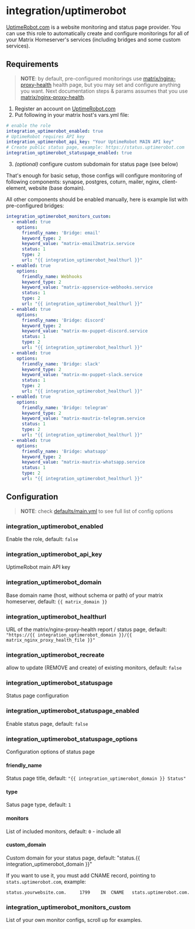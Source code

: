 # integration/uptimerobot

[UptimeRobot.com](https://uptimerobot.com) is a website monitoring and status page provider.
You can use this role to automatically create and configure monitorings for all of your Matrix Homeserver's services
(including bridges and some custom services).

## Requirements

> **NOTE**: by default, pre-configured monitorings use [matrix/nginx-proxy-health](/roles/matrix/nginx-proxy-health) health page,
> but you may set and configure anything you want.
> Next documentation steps & params assumes that you use [matrix/nginx-proxy-health](/roles/matrix/nginx-proxy-health).

1. Register an account on [UptimeRobot.com](https://uptimerobot.com)
2. Put following in your matrix host's vars.yml file:

```yml
# enable the role
integration_uptimerobot_enabled: true
# UptimeRobot requires API key
integration_uptimerobot_api_key: "Your UptimeRobot MAIN API key"
# Create public status page, example: https://status.uptimerobot.com
integration_uptimerobot_statuspage_enabled: true
```

3. _(optional)_ configure custom subdomain for status page (see below)

That's enough for basic setup, those configs will configure monitoring of following components:
synapse, postgres, coturn, mailer, nginx, client-element, website (base domain).

All other components should be enabled manually, here is example list with pre-configured bridges:

```yaml
integration_uptimerobot_monitors_custom:
  - enabled: true
    options:
      friendly_name: 'Bridge: email'
      keyword_type: 2
      keyword_value: "matrix-email2matrix.service                                                                           loaded    active     running"
      status: 1
      type: 2
      url: "{{ integration_uptimerobot_healthurl }}"
  - enabled: true
    options:
      friendly_name: Webhooks
      keyword_type: 2
      keyword_value: "matrix-appservice-webhooks.service                                                                    loaded    active     running"
      status: 1
      type: 2
      url: "{{ integration_uptimerobot_healthurl }}"
  - enabled: true
    options:
      friendly_name: 'Bridge: discord'
      keyword_type: 2
      keyword_value: "matrix-mx-puppet-discord.service                                                                      loaded    active     running"
      status: 1
      type: 2
      url: "{{ integration_uptimerobot_healthurl }}"
  - enabled: true
    options:
      friendly_name: 'Bridge: slack'
      keyword_type: 2
      keyword_value: "matrix-mx-puppet-slack.service                                                                        loaded    active     running"
      status: 1
      type: 2
      url: "{{ integration_uptimerobot_healthurl }}"
  - enabled: true
    options:
      friendly_name: 'Bridge: telegram'
      keyword_type: 2
      keyword_value: "matrix-mautrix-telegram.service                                                                       loaded    active     running"
      status: 1
      type: 2
      url: "{{ integration_uptimerobot_healthurl }}"
  - enabled: true
    options:
      friendly_name: 'Bridge: whatsapp'
      keyword_type: 2
      keyword_value: "matrix-mautrix-whatsapp.service                                                                       loaded    active     running"
      status: 1
      type: 2
      url: "{{ integration_uptimerobot_healthurl }}"
```

## Configuration

> **NOTE**: check [defaults/main.yml](./defaults/main.yml) to see full list of config options

### integration_uptimerobot_enabled

Enable the role, default: `false`

### integration_uptimerobot_api_key

UptimeRobot main API key

### integration_uptimerobot_domain

Base domain name (host, without schema or path) of your matrix homeserver, default: `{{ matrix_domain }}`

### integration_uptimerobot_healthurl

URL of the matrix/nginx-proxy-health report / status page, default: `"https://{{ integration_uptimerobot_domain }}/{{ matrix_nginx_proxy_health_file }}"`

### integration_uptimerobot_recreate

allow to update (REMOVE and create) of existing monitors, default: `false`

### integration_uptimerobot_statuspage

Status page configuration

### integration_uptimerobot_statuspage_enabled

Enable status page, default: `false`

### integration_uptimerobot_statuspage_options

Configuration options of status page

#### friendly_name

Status page title, default: `"{{ integration_uptimerobot_domain }} Status"`

#### type

Satus page type, default: `1`

#### monitors

List of included monitors, default: `0` - include all

#### custom_domain

Custom domain for your status page, default: "status.{{ integration_uptimerobot_domain }}"

If you want to use it, you must add CNAME record, pointing to `stats.uptimerobot.com`, example:

```
status.yourwebsite.com.		1799	IN	CNAME	stats.uptimerobot.com.
```


### integration_uptimerobot_monitors_custom

List of your own monitor configs, scroll up for examples.
